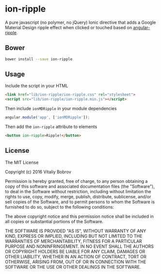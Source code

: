ion-ripple
==============

A pure javascript (no polymer, no jQuery) Ionic directive that adds a Google Material Design ripple effect when clicked or touched based on [angular-ripple](https://github.com/nelsoncash/angular-ripple).

## Bower

  ```bash
  bower install --save ion-ripple
  ```


## Usage

Include the script in your HTML

  ```html
  <link href="lib/ion-ripple/ion-ripple.css" rel="stylesheet">
  <script src="lib/ion-ripple/ion-ripple.min.js"></script>
  ```

Then include `ionMDRipple` in your module dependencies

  ```js
  angular.module('app', ['ionMDRipple']);
  ```

Then add the `ion-ripple` attribute to elements

  ```html
  <button ion-ripple>Ripple!</button>
  ```

## License
The MIT License

Copyright (c) 2016 Vitaliy Bobrov

Permission is hereby granted, free of charge, to any person obtaining a copy of this software and associated documentation files (the "Software"), to deal in the Software without restriction, including without limitation the rights to use, copy, modify, merge, publish, distribute, sublicense, and/or sell copies of the Software, and to permit persons to whom the Software is furnished to do so, subject to the following conditions:

The above copyright notice and this permission notice shall be included in all copies or substantial portions of the Software.

THE SOFTWARE IS PROVIDED "AS IS", WITHOUT WARRANTY OF ANY KIND, EXPRESS OR IMPLIED, INCLUDING BUT NOT LIMITED TO THE WARRANTIES OF MERCHANTABILITY, FITNESS FOR A PARTICULAR PURPOSE AND NONINFRINGEMENT. IN NO EVENT SHALL THE AUTHORS OR COPYRIGHT HOLDERS BE LIABLE FOR ANY CLAIM, DAMAGES OR OTHER LIABILITY, WHETHER IN AN ACTION OF CONTRACT, TORT OR OTHERWISE, ARISING FROM, OUT OF OR IN CONNECTION WITH THE SOFTWARE OR THE USE OR OTHER DEALINGS IN THE SOFTWARE.
